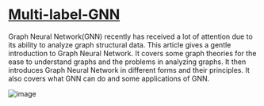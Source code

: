 # [Multi-label-GNN](https://openaccess.thecvf.com/content_CVPR_2019/papers/Chen_Multi-Label_Image_Recognition_With_Graph_Convolutional_Networks_CVPR_2019_paper.pdf)

Graph Neural Network(GNN) recently has received a lot of attention due to its ability to analyze graph structural data. This article gives a gentle introduction to Graph Neural Network. It covers some graph theories for the ease to understand graphs and the problems in analyzing graphs. It then introduces Graph Neural Network in different forms and their principles. It also covers what GNN can do and some applications of GNN.

![image](https://user-images.githubusercontent.com/78470987/156168240-c9ebc91a-18a8-447a-b144-6c48c9af63a8.png)




